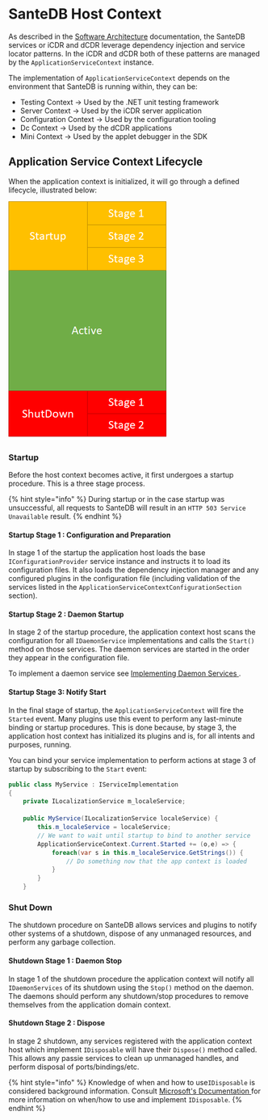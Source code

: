 # SanteDB Host Context

As described in the [Software Architecture](../../santedb/software-architecture/#service-architecture) documentation, the SanteDB services or iCDR and dCDR leverage dependency injection and service locator patterns. In the iCDR and dCDR both of these patterns are managed by the `ApplicationServiceContext` instance.&#x20;

The implementation of `ApplicationServiceContext` depends on the environment that SanteDB is running within, they can be:

* Testing Context -> Used by the .NET unit testing framework&#x20;
* Server Context -> Used by the iCDR server application
* Configuration Context -> Used by the configuration tooling&#x20;
* Dc Context -> Used by the dCDR applications
* Mini Context -> Used by the applet debugger in the SDK

## Application Service Context Lifecycle

When the application context is initialized, it will go through a defined lifecycle, illustrated below:

![](<../../.gitbook/assets/image (411).png>)

### Startup

Before the host context becomes active, it first undergoes a startup procedure. This is a three stage process.

{% hint style="info" %}
During startup or in the case startup was unsuccessful, all requests to SanteDB will result in an `HTTP 503 Service Unavailable` result.&#x20;
{% endhint %}

#### Startup Stage 1 : Configuration and Preparation

In stage 1 of the startup the application host loads the base `IConfigurationProvider` service instance and instructs it to load its configuration files. It also loads the dependency injection manager and any configured plugins in the configuration file (including validation of the services listed in the `ApplicationServiceContextConfigurationSection` section).

#### Startup Stage 2 : Daemon Startup

In stage 2 of the startup procedure, the application context host scans the configuration for all `IDaemonService` implementations and calls the `Start()` method on those services. The daemon services are started in the order they appear in the configuration file.&#x20;

To implement a daemon service see [Implementing Daemon Services ](implementing-.net-features/daemon-services.md).

#### Startup Stage 3: Notify Start

In the final stage of startup, the `ApplicationServiceContext` will fire the `Started` event. Many plugins use this event to perform any last-minute binding or startup procedures. This is done because, by stage 3, the application host context has initialized its plugins and is, for all intents and purposes, running.

You can bind your service implementation to perform actions at stage 3 of startup by subscribing to the `Start` event:

```csharp
public class MyService : IServiceImplementation
{
    private ILocalizationService m_localeService;
    
    public MyService(ILocalizationService localeService) {
        this.m_localeService = localeService;
        // We want to wait until startup to bind to another service
        ApplicationServiceContext.Current.Started += (o,e) => {
            foreach(var s in this.m_localeService.GetStrings()) {
                // Do something now that the app context is loaded 
            }
        }
    }
```

### Shut Down

The shutdown procedure on SanteDB allows services and plugins to notify other systems of a shutdown, dispose of any unmanaged resources, and perform any garbage collection.

#### Shutdown Stage 1 : Daemon Stop

In stage 1 of the shutdown procedure the application context will notify all `IDaemonServices` of its shutdown using the `Stop()` method on the daemon. The daemons should perform any shutdown/stop procedures to remove themselves from the application domain context.

#### Shutdown Stage 2 : Dispose

In stage 2 shutdown, any services registered with the application context host which implement `IDisposable` will have their `Dispose()` method called. This allows any passie services to clean up unmanaged handles, and perform disposal of ports/bindings/etc.

{% hint style="info" %}
Knowledge of when and how to use`IDisposable` is considered background information. Consult [Microsoft's Documentation ](https://docs.microsoft.com/en-us/dotnet/api/system.idisposable?view=net-5.0)for more information on when/how to use and implement `IDisposable`.&#x20;
{% endhint %}
